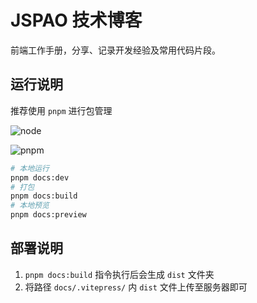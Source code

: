 # JSPAO 技术博客

前端工作手册，分享、记录开发经验及常用代码片段。

## 运行说明

推荐使用 `pnpm` 进行包管理

![node](https://img.shields.io/badge/node-v18.20.0-green.svg)

![pnpm](https://img.shields.io/badge/pnpm-v8.15.6-svg?color=%23f69220)


```sh
# 本地运行
pnpm docs:dev
# 打包
pnpm docs:build
# 本地预览
pnpm docs:preview
```

## 部署说明

1. `pnpm docs:build` 指令执行后会生成 `dist` 文件夹
2. 将路径 `docs/.vitepress/` 内 `dist` 文件上传至服务器即可
